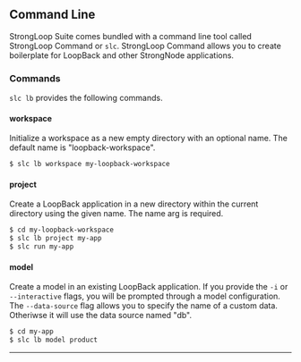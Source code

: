 ## Command Line

StrongLoop Suite comes bundled with a command line tool called StrongLoop
Command or `slc`. StrongLoop Command allows you to create boilerplate for
LoopBack and other StrongNode applications.

### Commands

`slc lb` provides the following commands.

#### workspace

Initialize a workspace as a new empty directory with an optional
name. The default name is "loopback-workspace".

```sh
$ slc lb workspace my-loopback-workspace
```

#### project

Create a LoopBack application in a new directory within the current directory
using the given name. The name arg is required.

```sh
$ cd my-loopback-workspace
$ slc lb project my-app
$ slc run my-app
```

#### model
Create a model in an existing LoopBack application. If you provide the
`-i` or `--interactive` flags, you will be prompted through a model
configuration. The `--data-source` flag allows you to specify the name of a
custom data. Otheriwse it will use the data source named "db".

```sh
$ cd my-app
$ slc lb model product
```

---

